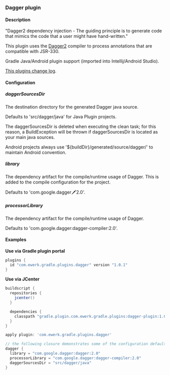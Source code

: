 ### Dagger plugin

#### Description

"Dagger2 dependency injection - The guiding principle is to generate code that mimics the code that a user might have hand-written."

This plugin uses the [Dagger2](http://google.github.io/dagger/) compiler to process annotations that are compatible with JSR-330.

Gradle Java/Android plugin support (imported into Intellij/Android Studio).

[This plugins change log](change_log.md).

#### Configuration

##### daggerSourcesDir

The destination directory for the generated Dagger java source.

Defaults to 'src/dagger/java' for Java Plugin projects.

The daggerSourcesDir is deleted when executing the clean task; for this reason, a BuildException will be thrown if
daggerSourcesDir is located as your main java sources.

Android projects always use '${buildDir}/generated/source/dagger/<variant>' to maintain Android convention.

##### library

The dependency artifact for the compile/runtime usage of Dagger.
This is added to the compile configuration for the project.

Defaults to 'com.google.dagger:dagger:2.0'.

##### processorLibrary

The dependency artifact for the compile/runtime usage of Dagger.

Defaults to 'com.google.dagger:dagger-compiler:2.0'.

#### Examples

__Use via Gradle plugin portal__

```groovy
plugins {
  id "com.ewerk.gradle.plugins.dagger" version "1.0.1"
}
```

__Use via JCenter__

```groovy
buildscript {
  repositories {
    jcenter()
  }

  dependencies {
    classpath "gradle.plugin.com.ewerk.gradle.plugins:dagger-plugin:1.0.1"
  }
}

apply plugin: 'com.ewerk.gradle.plugins.dagger'
```

```groovy
// the following closure demonstrates some of the configuration defaults and is not necessary
dagger {
  library = "com.google.dagger:dagger:2.0"
  processorLibrary = "com.google.dagger:dagger-compiler:2.0"
  daggerSourcesDir = "src/dagger/java"
}
```